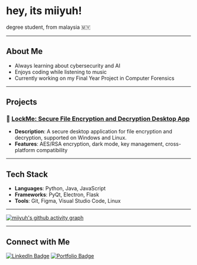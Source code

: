 # hey, its miiyuh! 

degree student, from malaysia :malaysia:

---

## About Me
- Always learning about cybersecurity and AI
- Enjoys coding while listening to music
- Currently working on my Final Year Project in Computer Forensics

---

## Projects

### 🔐 [LockMe: Secure File Encryption and Decryption Desktop App](https://github.com/miiyuh/lockme)
- **Description**: A secure desktop application for file encryption and decryption, supported on Windows and Linux.
- **Features**: AES/RSA encryption, dark mode, key management, cross-platform compatibility

---

## Tech Stack
- **Languages**: Python, Java, JavaScript
- **Frameworks**: PyQt, Electron, Flask
- **Tools**: Git, Figma, Visual Studio Code, Linux

---

[![miiyuh's github activity graph](https://github-readme-activity-graph.vercel.app/graph?username=miiyuh&theme=github-compact)](https://github.com/ashutosh00710/github-readme-activity-graph)

---

## Connect with Me

[![LinkedIn Badge](https://img.shields.io/badge/LinkedIn-blue?logo=linkedin&style=flat-square)](https://www.linkedin.com/in/miiyuh)
[![Portfolio Badge](https://img.shields.io/badge/Portfolio-Website-green?style=flat-square)](https://miiyuh.com)

